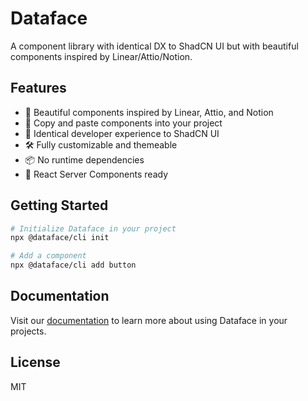 # Dataface

A component library with identical DX to ShadCN UI but with beautiful components inspired by Linear/Attio/Notion.

## Features

- 🎨 Beautiful components inspired by Linear, Attio, and Notion
- 🧩 Copy and paste components into your project
- 🔄 Identical developer experience to ShadCN UI
- 🛠️ Fully customizable and themeable
- 📦 No runtime dependencies
- 🚀 React Server Components ready

## Getting Started

```bash
# Initialize Dataface in your project
npx @dataface/cli init

# Add a component
npx @dataface/cli add button
```

## Documentation

Visit our [documentation](https://dataface.dev) to learn more about using Dataface in your projects.

## License

MIT 